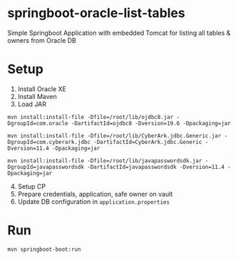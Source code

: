 # springboot-oracle-list-tables
Simple Springboot Application with embedded Tomcat for listing all tables &amp; owners from Oracle DB

# Setup
1. Install Oracle XE
2. Install Maven
3. Load JAR
```
mvn install:install-file -Dfile=/root/lib/ojdbc8.jar -DgroupId=com.oracle -DartifactId=ojdbc8 -Dversion=19.6 -Dpackaging=jar

mvn install:install-file -Dfile=/root/lib/CyberArk.jdbc.Generic.jar -DgroupId=com.cyberark.jdbc -DartifactId=CyberArk.jdbc.Generic -Dversion=11.4 -Dpackaging=jar

mvn install:install-file -Dfile=/root/lib/javapasswordsdk.jar -DgroupId=javapasswordsdk -DartifactId=javapasswordsdk -Dversion=11.4 -Dpackaging=jar
```
4. Setup CP 
5. Prepare credentials, application, safe owner on vault
6. Update DB configuration in `application.properties`

# Run
`mvn springboot-boot:run`


